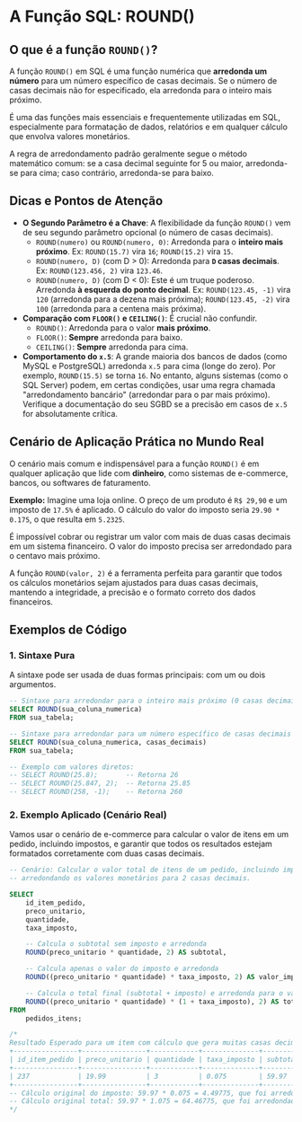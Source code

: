 # A Função SQL: ROUND()

## O que é a função `ROUND()`?

A função `ROUND()` em SQL é uma função numérica que **arredonda um número** para um número específico de casas decimais. Se o número de casas decimais não for especificado, ela arredonda para o inteiro mais próximo.

É uma das funções mais essenciais e frequentemente utilizadas em SQL, especialmente para formatação de dados, relatórios e em qualquer cálculo que envolva valores monetários.

A regra de arredondamento padrão geralmente segue o método matemático comum: se a casa decimal seguinte for 5 ou maior, arredonda-se para cima; caso contrário, arredonda-se para baixo.

## Dicas e Pontos de Atenção

  * **O Segundo Parâmetro é a Chave**: A flexibilidade da função `ROUND()` vem de seu segundo parâmetro opcional (o número de casas decimais).
      * `ROUND(numero)` ou `ROUND(numero, 0)`: Arredonda para o **inteiro mais próximo**. Ex: `ROUND(15.7)` vira `16`; `ROUND(15.2)` vira `15`.
      * `ROUND(numero, D)` (com D \> 0): Arredonda para **`D` casas decimais**. Ex: `ROUND(123.456, 2)` vira `123.46`.
      * `ROUND(numero, D)` (com D \< 0): Este é um truque poderoso. Arredonda **à esquerda do ponto decimal**. Ex: `ROUND(123.45, -1)` vira `120` (arredonda para a dezena mais próxima); `ROUND(123.45, -2)` vira `100` (arredonda para a centena mais próxima).
  * **Comparação com `FLOOR()` e `CEILING()`**: É crucial não confundir.
      * `ROUND()`: Arredonda para o valor **mais próximo**.
      * `FLOOR()`: **Sempre** arredonda para baixo.
      * `CEILING()`: **Sempre** arredonda para cima.
  * **Comportamento do `x.5`**: A grande maioria dos bancos de dados (como MySQL e PostgreSQL) arredonda `x.5` para cima (longe do zero). Por exemplo, `ROUND(15.5)` se torna `16`. No entanto, alguns sistemas (como o SQL Server) podem, em certas condições, usar uma regra chamada "arredondamento bancário" (arredondar para o par mais próximo). Verifique a documentação do seu SGBD se a precisão em casos de `x.5` for absolutamente crítica.

## Cenário de Aplicação Prática no Mundo Real

O cenário mais comum e indispensável para a função `ROUND()` é em qualquer aplicação que lide com **dinheiro**, como sistemas de e-commerce, bancos, ou softwares de faturamento.

**Exemplo:**
Imagine uma loja online. O preço de um produto é `R$ 29,90` e um imposto de `17.5%` é aplicado. O cálculo do valor do imposto seria `29.90 * 0.175`, o que resulta em `5.2325`.

É impossível cobrar ou registrar um valor com mais de duas casas decimais em um sistema financeiro. O valor do imposto precisa ser arredondado para o centavo mais próximo.

A função `ROUND(valor, 2)` é a ferramenta perfeita para garantir que todos os cálculos monetários sejam ajustados para duas casas decimais, mantendo a integridade, a precisão e o formato correto dos dados financeiros.

## Exemplos de Código

### 1\. Sintaxe Pura

A sintaxe pode ser usada de duas formas principais: com um ou dois argumentos.

```sql
-- Sintaxe para arredondar para o inteiro mais próximo (0 casas decimais)
SELECT ROUND(sua_coluna_numerica)
FROM sua_tabela;

-- Sintaxe para arredondar para um número específico de casas decimais
SELECT ROUND(sua_coluna_numerica, casas_decimais)
FROM sua_tabela;

-- Exemplo com valores diretos:
-- SELECT ROUND(25.8);       -- Retorna 26
-- SELECT ROUND(25.847, 2);  -- Retorna 25.85
-- SELECT ROUND(258, -1);    -- Retorna 260
```

### 2\. Exemplo Aplicado (Cenário Real)

Vamos usar o cenário de e-commerce para calcular o valor de itens em um pedido, incluindo impostos, e garantir que todos os resultados estejam formatados corretamente com duas casas decimais.

```sql
-- Cenário: Calcular o valor total de itens de um pedido, incluindo impostos,
-- arredondando os valores monetários para 2 casas decimais.

SELECT
    id_item_pedido,
    preco_unitario,
    quantidade,
    taxa_imposto,

    -- Calcula o subtotal sem imposto e arredonda
    ROUND(preco_unitario * quantidade, 2) AS subtotal,

    -- Calcula apenas o valor do imposto e arredonda
    ROUND((preco_unitario * quantidade) * taxa_imposto, 2) AS valor_imposto,

    -- Calcula o total final (subtotal + imposto) e arredonda para o valor final de cobrança
    ROUND((preco_unitario * quantidade) * (1 + taxa_imposto), 2) AS total_com_imposto
FROM
    pedidos_itens;

/*
Resultado Esperado para um item com cálculo que gera muitas casas decimais:
+----------------+----------------+------------+--------------+----------+---------------+-------------------+
| id_item_pedido | preco_unitario | quantidade | taxa_imposto | subtotal | valor_imposto | total_com_imposto |
+----------------+----------------+------------+--------------+----------+---------------+-------------------+
| 237            | 19.99          | 3          | 0.075        | 59.97    | 4.50          | 64.47             |
+----------------+----------------+------------+--------------+----------+---------------+-------------------+
-- Cálculo original do imposto: 59.97 * 0.075 = 4.49775, que foi arredondado para 4.50
-- Cálculo original total: 59.97 * 1.075 = 64.46775, que foi arredondado para 64.47
*/
```
